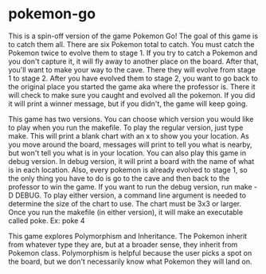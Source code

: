 # pokemon-go
This is a spin-off version of the game Pokemon Go! The goal of this game is to catch them all. There are six Pokemon total to catch. You must catch the Pokemon twice to evolve them to stage 1. If you try to catch a Pokemon and you don't capture it, it will fly away to another place on the board. After that, you'll want to make your way to the cave. There they will evolve from stage 1 to stage 2. After you have evolved them to stage 2, you want to go back to the original place you started the game aka where the professor is. There it will check to make sure you caught and evolved all the pokemon. If you did it will print a winner message, but if you didn't, the game will keep going. 

This game has two versions. You can choose which version you would like to play when you run the makefile. To play the regular version, just type make. This will print a blank chart with an x to show you your location. As you move around the board, messages will print to tell you what is nearby, but won't tell you what is in your location. You can also play this game in debug version. In debug version, it will print a board with the name of what is in each location. Also, every pokemon is already evolved to stage 1, so the only thing you have to do is go to the cave and then back to the professor to win the game. If you want to run the debug version, run make -D DEBUG. To play either version, a command line argument is needed to determine the size of the chart to use. The chart must be 3x3 or larger. Once you run the makefile (in either version), it will make an executable called poke. Ex: poke 4

This game explores Polymorphism and Inheritance. The Pokemon inherit from whatever type they are, but at a broader sense, they inherit from Pokemon class. Polymorphism is helpful because the user picks a spot on the board, but we don't necessarily know what Pokemon they will land on. 
